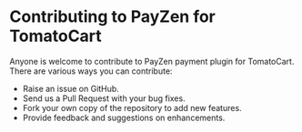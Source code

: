 # Contributing to PayZen for TomatoCart

Anyone is welcome to contribute to PayZen payment plugin for TomatoCart. There are various ways you can contribute:

- Raise an issue on GitHub.
- Send us a Pull Request with your bug fixes.
- Fork your own copy of the repository to add new features.
- Provide feedback and suggestions on enhancements.
